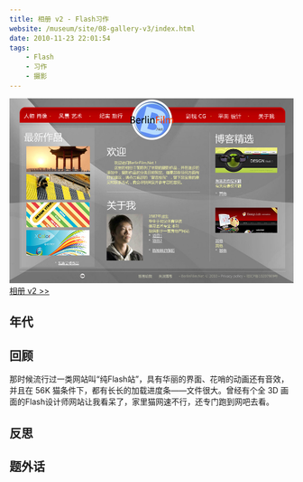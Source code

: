```yaml
---
title: 相册 v2 - Flash习作
website: /museum/site/08-gallery-v3/index.html
date: 2010-11-23 22:01:54
tags:
    - Flash
    - 习作
    - 摄影
---
```


[![页面截图](./gallery-v2/gallery-v2.jpg)](/museum/site/07-gallery-v2/index.html)
[相册 v2 >>](/museum/site/07-gallery-v2/index.html)

## 年代

## 回顾
那时候流行过一类网站叫“纯Flash站”，具有华丽的界面、花哨的动画还有音效，并且在 56K 猫条件下，都有长长的加载进度条——文件很大。曾经有个全 3D 画面的Flash设计师网站让我看呆了，家里猫网速不行，还专门跑到网吧去看。

## 反思

## 题外话
